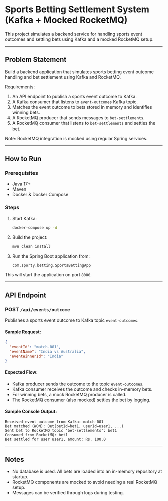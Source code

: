 # Sports Betting Settlement System (Kafka + Mocked RocketMQ)

This project simulates a backend service for handling sports event outcomes and settling bets using Kafka and a mocked RocketMQ setup.

---

## Problem Statement

Build a backend application that simulates sports betting event outcome handling and bet settlement using Kafka and RocketMQ.

Requirements:

1. An API endpoint to publish a sports event outcome to Kafka.
2. A Kafka consumer that listens to `event-outcomes` Kafka topic.
3. Matches the event outcome to bets stored in memory and identifies winning bets.
4. A RocketMQ producer that sends messages to `bet-settlements`.
5. A RocketMQ consumer that listens to `bet-settlements` and settles the bet.

Note: RocketMQ integration is mocked using regular Spring services.

---

## How to Run

### Prerequisites

- Java 17+
- Maven
- Docker & Docker Compose

### Steps

1. Start Kafka:

   ```bash
   docker-compose up -d
   ```

2. Build the project:

   ```bash
   mvn clean install
   ```

3. Run the Spring Boot application from:

   ```
   com.sporty.betting.SportsBettingApp
   ```

This will start the application on port `8080`.

---

## API Endpoint

### POST `/api/events/outcome`

Publishes a sports event outcome to Kafka topic `event-outcomes`.

#### Sample Request:

```json
{
  "eventId": "match-001",
  "eventName": "India vs Australia",
  "eventWinnerId": "India"
}
```

#### Expected Flow:

- Kafka producer sends the outcome to the topic `event-outcomes`.
- Kafka consumer receives the outcome and checks in-memory bets.
- For winning bets, a mock RocketMQ producer is called.
- The RocketMQ consumer (also mocked) settles the bet by logging.

#### Sample Console Output:

```
Received event outcome from Kafka: match-001
Bet matched (WON): Bet(betId=bet1, userId=user1, ...)
Sent bet to RocketMQ topic 'bet-settlements': bet1
Consumed from RocketMQ: bet1
Bet settled for user user1, amount: Rs. 100.0
```

---

## Notes

- No database is used. All bets are loaded into an in-memory repository at startup.
- RocketMQ components are mocked to avoid needing a real RocketMQ setup.
- Messages can be verified through logs during testing.

